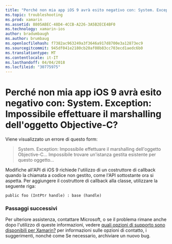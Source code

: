 ```yaml
---
title: "Perché non mia app iOS 9 avrà esito negativo con: System. Exception: Impossibile effettuare il marshalling dell'oggetto Objective-C?"
ms.topic: troubleshooting
ms.prod: xamarin
ms.assetid: 8805ABEC-48D4-4CCB-A226-3A5B2ECE4BF0
ms.technology: xamarin-ios
author: bradumbaugh
ms.author: brumbaug
ms.openlocfilehash: f7382ac963249a3f3646a917d8700e3a12873ec9
ms.sourcegitcommit: 945df041e2180cb20af08b83cc703ecd1aedc6b0
ms.translationtype: MT
ms.contentlocale: it-IT
ms.lasthandoff: 04/04/2018
ms.locfileid: "30775975"
---
```

# <a name="why-does-my-ios-9-app-fail-with-systemexception-failed-to-marshal-the-objective-c-object"></a>Perché non mia app iOS 9 avrà esito negativo con: System. Exception: Impossibile effettuare il marshalling dell'oggetto Objective-C?

Viene visualizzato un errore di questo form:

> System. Exception: Impossibile effettuare il marshalling dell'oggetto Objective-C... Impossibile trovare un'istanza gestita esistente per questo oggetto...

Modifiche all'API di iOS 9 richiede l'utilizzo di un costruttore di callback quando la chiamata a codice non gestito, come l'API sottostante ora si aspetta. Per aggiungere il costruttore di callback alla classe, utilizzare la seguente riga: 

`public foo (IntPtr handle) : base (handle) ` 

### <a name="next-steps"></a>Passaggi successivi

Per ulteriore assistenza, contattare Microsoft, o se il problema rimane anche dopo l'utilizzo di queste informazioni, vedere [quali opzioni di supporto sono disponibili per Xamarin?](~/cross-platform/troubleshooting/support-options.md) per informazioni sulle opzioni di contatto, i suggerimenti, nonché come Se necessario, archiviare un nuovo bug. 
